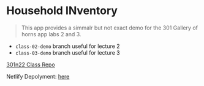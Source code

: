 # Household  INventory

> This app provides a simmalr but not exact demo for the 301 Gallery of horns app labs 2 and 3.


-  `class-02-demo` branch useful for lecture 2
-  `class-03-demo` branch useful for lecture 3

[301n22 Class Repo](https://github.com/codefellows/seattle-code-301n22)

Netlify Depolyment: [here](https://objective-shirley-a925e5.netlify.app/)

